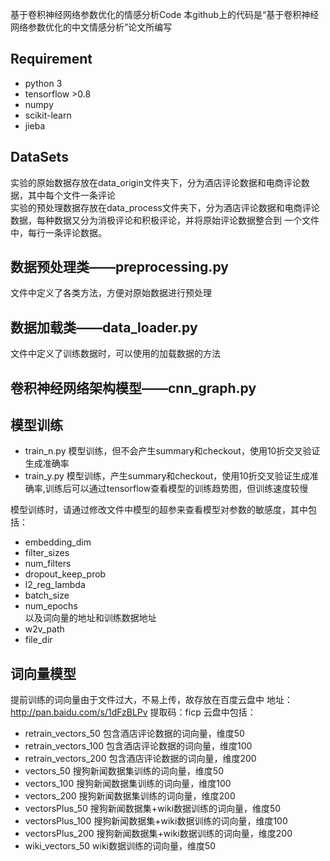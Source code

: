 基于卷积神经网络参数优化的情感分析Code
本github上的代码是“基于卷积神经网络参数优化的中文情感分析”论文所编写


## Requirement 	
- python 3 	
- tensorflow >0.8 	
- numpy 	
- scikit-learn 	
- jieba 	

## DataSets	
实验的原始数据存放在data_origin文件夹下，分为酒店评论数据和电商评论数据，其中每个文件一条评论  
实验的预处理数据存放在data_process文件夹下，分为酒店评论数据和电商评论数据，每种数据又分为消极评论和积极评论，并将原始评论数据整合到
一个文件中，每行一条评论数据。

## 数据预处理类——preprocessing.py	
文件中定义了各类方法，方便对原始数据进行预处理

## 数据加载类——data_loader.py
文件中定义了训练数据时，可以使用的加载数据的方法

## 卷积神经网络架构模型——cnn_graph.py
	
## 模型训练
- train_n.py      模型训练，但不会产生summary和checkout，使用10折交叉验证生成准确率
- train_y.py      模型训练，产生summary和checkout，使用10折交叉验证生成准确率,训练后可以通过tensorflow查看模型的训练趋势图，但训练速度较慢
	
模型训练时，请通过修改文件中模型的超参来查看模型对参数的敏感度，其中包括：
- embedding_dim
- filter_sizes
- num_filters
- dropout_keep_prob 
- l2_reg_lambda
- batch_size
- num_epochs	
以及词向量的地址和训练数据地址
- w2v_path
- file_dir

## 词向量模型
提前训练的词向量由于文件过大，不易上传，故存放在百度云盘中
地址：http://pan.baidu.com/s/1dFzBLPv  提取码：ficp
云盘中包括：
- retrain_vectors_50      包含酒店评论数据的词向量，维度50
- retrain_vectors_100      包含酒店评论数据的词向量，维度100
- retrain_vectors_200      包含酒店评论数据的词向量，维度200
- vectors_50      搜狗新闻数据集训练的词向量，维度50
- vectors_100      搜狗新闻数据集训练的词向量，维度100
- vectors_200      搜狗新闻数据集训练的词向量，维度200
- vectorsPlus_50      搜狗新闻数据集+wiki数据训练的词向量，维度50
- vectorsPlus_100      搜狗新闻数据集+wiki数据训练的词向量，维度100
- vectorsPlus_200      搜狗新闻数据集+wiki数据训练的词向量，维度200
- wiki_vectors_50      wiki数据训练的词向量，维度50
